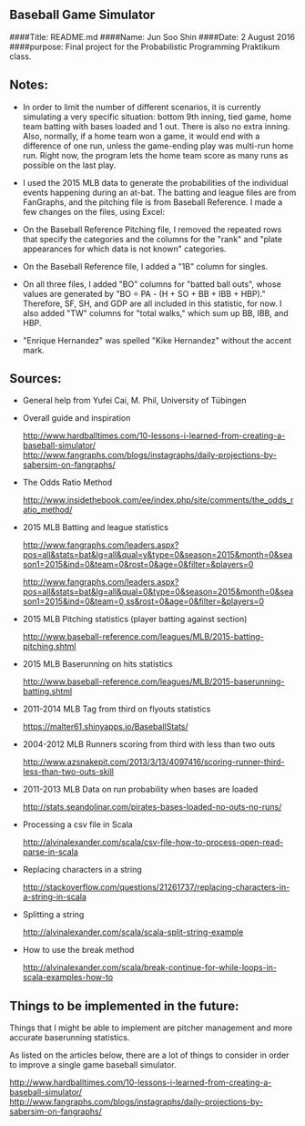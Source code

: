 ## Baseball Game Simulator

####Title: 	README.md
####Name: 	Jun Soo Shin
####Date: 	2 August 2016
####purpose:	Final project for the Probabilistic Programming Praktikum class.

## Notes:
- In order to limit the number of different scenarios, it is currently 
simulating a very specific situation: bottom 9th inning, tied game, home team 
batting with bases loaded and 1 out. There is also no extra inning. Also, 
normally, if a home team won a game, it would end with a difference of one run,
unless the game-ending play was multi-run home run. Right now, the program lets
the home team score as many runs as possible on the last play.
	  
- I used the 2015 MLB data to generate the probabilities of the
individual events happening during an at-bat. The batting and league
files are from FanGraphs, and the pitching file is from Baseball 
Reference. I made a few changes on the files, using Excel:

- On the Baseball Reference Pitching file, I removed the repeated 
rows that specify the categories and the columns for the "rank" and 
"plate appearances for which data is not known" categories.

- On the Baseball Reference file, I added a "1B" column for singles.

- On all three files, I added "BO" columns for "batted ball outs", 
whose values are generated by "BO = PA - (H + SO + BB + IBB + HBP)."
Therefore, SF, SH, and GDP are all included in this statistic, for
now. I also added "TW" columns for "total walks," which sum up
BB, IBB, and HBP.

- "Enrique Hernandez" was spelled "Kike Hernandez" without the accent 
mark.


## Sources:
- General help from Yufei Cai, M. Phil, University of Tübingen

- Overall guide and inspiration

   <http://www.hardballtimes.com/10-lessons-i-learned-from-creating-a-baseball-simulator/>  
   <http://www.fangraphs.com/blogs/instagraphs/daily-projections-by-sabersim-on-fangraphs/>

- The Odds Ratio Method

   <http://www.insidethebook.com/ee/index.php/site/comments/the_odds_ratio_method/>

- 2015 MLB Batting and league statistics

   <http://www.fangraphs.com/leaders.aspx?pos=all&stats=bat&lg=all&qual=y&type=0&season=2015&month=0&season1=2015&ind=0&team=0&rost=0&age=0&filter=&players=0>

   <http://www.fangraphs.com/leaders.aspx?pos=all&stats=bat&lg=all&qual=0&type=0&season=2015&month=0&season1=2015&ind=0&team=0,ss&rost=0&age=0&filter=&players=0>

- 2015 MLB Pitching statistics (player batting against section)

   <http://www.baseball-reference.com/leagues/MLB/2015-batting-pitching.shtml>

- 2015 MLB Baserunning on hits statistics

   <http://www.baseball-reference.com/leagues/MLB/2015-baserunning-batting.shtml>

- 2011-2014 MLB Tag from third on flyouts statistics

   <https://malter61.shinyapps.io/BaseballStats/>

- 2004-2012 MLB Runners scoring from third with less than two outs

   <http://www.azsnakepit.com/2013/3/13/4097416/scoring-runner-third-less-than-two-outs-skill>

- 2011-2013 MLB Data on run probability when bases are loaded

   <http://stats.seandolinar.com/pirates-bases-loaded-no-outs-no-runs/>

- Processing a csv file in Scala

   <http://alvinalexander.com/scala/csv-file-how-to-process-open-read-parse-in-scala>

- Replacing characters in a string

   <http://stackoverflow.com/questions/21261737/replacing-characters-in-a-string-in-scala>

- Splitting a string

   <http://alvinalexander.com/scala/scala-split-string-example>

- How to use the break method

   <http://alvinalexander.com/scala/break-continue-for-while-loops-in-scala-examples-how-to>


## Things to be implemented in the future:
Things that I might be able to implement are pitcher management and more
accurate baserunning statistics.

As listed on the articles below, there are a lot of things to consider in
order to improve a single game baseball simulator.

   <http://www.hardballtimes.com/10-lessons-i-learned-from-creating-a-baseball-simulator/>  
   <http://www.fangraphs.com/blogs/instagraphs/daily-projections-by-sabersim-on-fangraphs/>  

